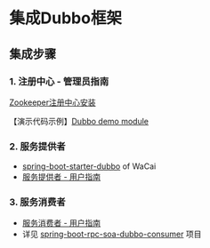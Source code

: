 # 集成Dubbo框架

## 集成步骤
### 1. 注册中心 - 管理员指南
[Zookeeper注册中心安装](http://dubbo.io/Administrator+Guide-zh.htm#AdministratorGuide-zh-Zookeeper注册中心安装)

【演示代码示例】[Dubbo demo module](https://github.com/alibaba/dubbo/tree/master/dubbo-demo)

### 2. 服务提供者
* [spring-boot-starter-dubbo](https://github.com/wacai/spring-boot-starter-dubbo) of WaCai
* [服务提供者 - 用户指南](http://dubbo.io/User+Guide-zh.htm#UserGuide-zh-服务提供者)

### 3. 服务消费者
* [服务消费者 - 用户指南](http://dubbo.io/User+Guide-zh.htm#UserGuide-zh-服务消费者)
* 详见 [spring-boot-rpc-soa-dubbo-consumer](https://github.com/EdwardLee03/spring-guides/tree/master/spring-boot-rpc-soa-dubbo-consumer) 项目
